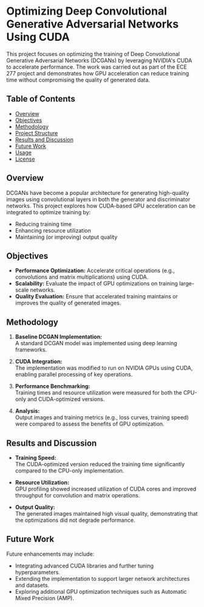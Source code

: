 # Optimizing Deep Convolutional Generative Adversarial Networks Using CUDA

This project focuses on optimizing the training of Deep Convolutional Generative Adversarial Networks (DCGANs) by leveraging NVIDIA's CUDA to accelerate performance. The work was carried out as part of the ECE 277 project and demonstrates how GPU acceleration can reduce training time without compromising the quality of generated data.

## Table of Contents

- [Overview](#overview)
- [Objectives](#objectives)
- [Methodology](#methodology)
- [Project Structure](#project-structure)
- [Results and Discussion](#results-and-discussion)
- [Future Work](#future-work)
- [Usage](#usage)
- [License](#license)

## Overview

DCGANs have become a popular architecture for generating high-quality images using convolutional layers in both the generator and discriminator networks. This project explores how CUDA-based GPU acceleration can be integrated to optimize training by:
- Reducing training time
- Enhancing resource utilization
- Maintaining (or improving) output quality

## Objectives

- **Performance Optimization:** Accelerate critical operations (e.g., convolutions and matrix multiplications) using CUDA.
- **Scalability:** Evaluate the impact of GPU optimizations on training large-scale networks.
- **Quality Evaluation:** Ensure that accelerated training maintains or improves the quality of generated images.

## Methodology

1. **Baseline DCGAN Implementation:**  
   A standard DCGAN model was implemented using deep learning frameworks.

2. **CUDA Integration:**  
   The implementation was modified to run on NVIDIA GPUs using CUDA, enabling parallel processing of key operations.

3. **Performance Benchmarking:**  
   Training times and resource utilization were measured for both the CPU-only and CUDA-optimized versions.

4. **Analysis:**  
   Output images and training metrics (e.g., loss curves, training speed) were compared to assess the benefits of GPU optimization.
   
## Results and Discussion

- **Training Speed:**  
  The CUDA-optimized version reduced the training time significantly compared to the CPU-only implementation.
  
- **Resource Utilization:**  
  GPU profiling showed increased utilization of CUDA cores and improved throughput for convolution and matrix operations.

- **Output Quality:**  
  The generated images maintained high visual quality, demonstrating that the optimizations did not degrade performance.

## Future Work

Future enhancements may include:
- Integrating advanced CUDA libraries and further tuning hyperparameters.
- Extending the implementation to support larger network architectures and datasets.
- Exploring additional GPU optimization techniques such as Automatic Mixed Precision (AMP).
